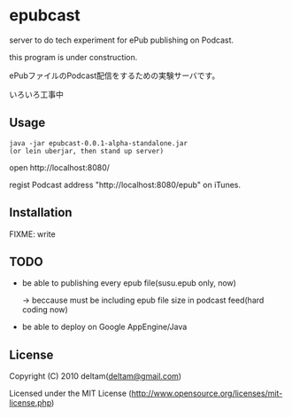 # epubcast

server to do tech experiment for ePub publishing on Podcast.

this program is under construction.

ePubファイルのPodcast配信をするための実験サーバです。

いろいろ工事中


## Usage

    java -jar epubcast-0.0.1-alpha-standalone.jar
    (or lein uberjar, then stand up server)
    
open http://localhost:8080/

regist Podcast address "http://localhost:8080/epub" on iTunes.


## Installation

FIXME: write

## TODO
* be able to publishing every epub file(susu.epub only, now)

  -> beccause must be including epub file size in podcast feed(hard coding now)
* be able to deploy on Google AppEngine/Java


## License

Copyright (C) 2010 deltam(deltam@gmail.com)

Licensed under the MIT License (http://www.opensource.org/licenses/mit-license.php)
